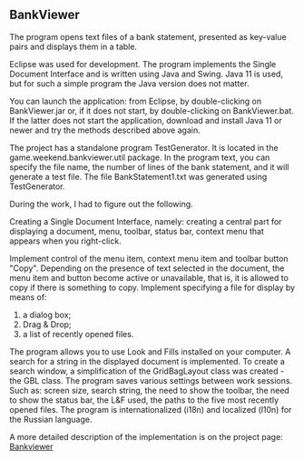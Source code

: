 ## BankViewer

The program opens text files of a bank statement, presented as key-value pairs and displays them in a table.

Eclipse was used for development. The program implements the Single Document Interface and is written using Java and Swing. Java 11 is used, but for such a simple program the Java version does not matter.

You can launch the application: from Eclipse, by double-clicking on BankViewer.jar or, if it does not start, by double-clicking on BankViewer.bat. If the latter does not start the application, download and install Java 11 or newer and try the methods described above again.

The project has a standalone program TestGenerator. It is located in the game.weekend.bankviewer.util package. In the program text, you can specify the file name, the number of lines of the bank statement, and it will generate a test file. The file BankStatement1.txt was generated using TestGenerator.

During the work, I had to figure out the following.

Creating a Single Document Interface, namely: creating a central part for displaying a document, menu, toolbar, status bar, context menu that appears when you right-click.

Implement control of the menu item, context menu item and toolbar button "Copy". Depending on the presence of text selected in the document, the menu item and button become active or unavailable, that is, it is allowed to copy if there is something to copy. Implement specifying a file for display by means of:
1. a dialog box; 
2. Drag & Drop; 
3. a list of recently opened files.

The program allows you to use Look and Fills installed on your computer. A search for a string in the displayed document is implemented. To create a search window, a simplification of the GridBagLayout class was created - the GBL class. The program saves various settings between work sessions. Such as: screen size, search string, the need to show the toolbar, the need to show the status bar, the L&F used, the paths to the five most recently opened files. The program is internationalized (i18n) and localized (l10n) for the Russian language.

A more detailed description of the implementation is on the project page: [Bankviewer](https://weekend-game.github.io/bankviewer.htm)
